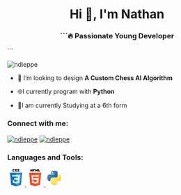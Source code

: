 <h1 align="center">Hi 👋, I'm Nathan</h1>
<h3 align="center">```🔥 Passionate Young Developer</h3>```

<p align="left"> <img src="https://komarev.com/ghpvc/?username=ndieppe&label=Profile%20views&color=0e75b6&style=flat" alt="ndieppe" /> </p>

- 🔭 I’m looking to design **A Custom Chess AI Algorithm**

- 🌐I currently program with **Python**

- 📝I am currently Studying at a 6th form

<h3 align="left">Connect with me:</h3>
<p align="left">
<a href="https://linkedin.com/in/ndieppe" target="blank"><img align="center" src="https://raw.githubusercontent.com/rahuldkjain/github-profile-readme-generator/master/src/images/icons/Social/linked-in-alt.svg" alt="ndieppe" height="30" width="40" /></a>
<a href="https://instagram.com/ndieppe" target="blank"><img align="center" src="https://raw.githubusercontent.com/rahuldkjain/github-profile-readme-generator/master/src/images/icons/Social/instagram.svg" alt="ndieppe" height="30" width="40" /></a>
</p>

<h3 align="left">Languages and Tools:</h3>
<p align="left"> <a href="https://www.w3schools.com/css/" target="_blank" rel="noreferrer"> <img src="https://raw.githubusercontent.com/devicons/devicon/master/icons/css3/css3-original-wordmark.svg" alt="css3" width="40" height="40"/> </a> <a href="https://www.w3.org/html/" target="_blank" rel="noreferrer"> <img src="https://raw.githubusercontent.com/devicons/devicon/master/icons/html5/html5-original-wordmark.svg" alt="html5" width="40" height="40"/> </a> <a href="https://www.python.org" target="_blank" rel="noreferrer"> <img src="https://raw.githubusercontent.com/devicons/devicon/master/icons/python/python-original.svg" alt="python" width="40" height="40"/> </a> </p>


